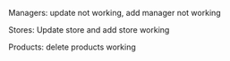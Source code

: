 Managers: update not working, add manager not working

Stores: Update store and add store working

Products: delete products working
